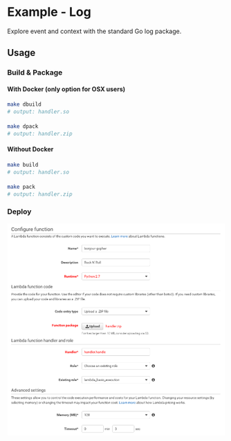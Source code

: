 # Example - Log

Explore event and context with the standard Go log package.

## Usage

### Build & Package 

#### With Docker (only option for OSX users)

```sh
make dbuild
# output: handler.so

make dpack
# output: handler.zip
```

#### Without Docker

```sh
make build
# output: handler.so

make pack
# output: handler.zip
```

### Deploy

![Deploy your Lambda function on AWS][eawsy-config-img]

  [eawsy-config-img]: ../../_asset/screenshot_config.png 
